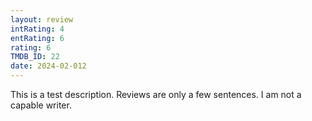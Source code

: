 ```yaml
---
layout: review
intRating: 4
entRating: 6
rating: 6
TMDB_ID: 22
date: 2024-02-012
---
```


This is a test description. Reviews are only a few sentences. I am not a capable writer.
